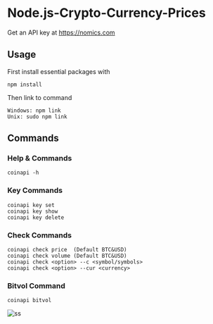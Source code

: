 # Node.js-Crypto-Currency-Prices

Get an API key at https://nomics.com

## Usage
First install essential packages with
```
npm install
```
Then link to command
```
Windows: npm link
Unix: sudo npm link
```

## Commands

### Help & Commands
```
coinapi -h
```
### Key Commands
```
coinapi key set
coinapi key show
coinapi key delete
```
### Check Commands
```
coinapi check price  (Default BTC&USD)
coinapi check volume (Default BTC&USD)
coinapi check <option> --c <symbol/symbols>
coinapi check <option> --cur <currency>
```
### Bitvol Command
```
coinapi bitvol
```
![ss](https://user-images.githubusercontent.com/50273394/177583547-fec772b2-5f3a-4a4c-8805-32a98d1941c1.png)
